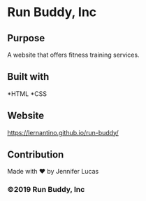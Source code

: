 # Run Buddy, Inc

## Purpose
A website that offers fitness training services. 

## Built with 
*HTML
*CSS

## Website 
https://lernantino.github.io/run-buddy/

## Contribution
Made with ❤️ by Jennifer Lucas 

### ©️2019 Run Buddy, Inc
